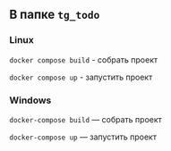 ## В папке `tg_todo`

### Linux
`docker compose build` - собрать проект

`docker compose up` - запустить проект

### Windows
`docker-compose build` — собрать проект

`docker-compose up` — запустить проект